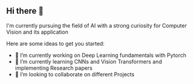 ## Hi there 👋

I'm  currently pursuing the field of AI with a strong curiosity for Computer Vision and its application 

Here are some ideas to get you started:

- 🔭 I’m currently working on Deep Learning fundamentals with Pytorch 
- 🌱 I’m currently learning  CNNs and  Vision Transformers and implementing Research papers 
- 👯 I’m looking to collaborate on different  Projects 


